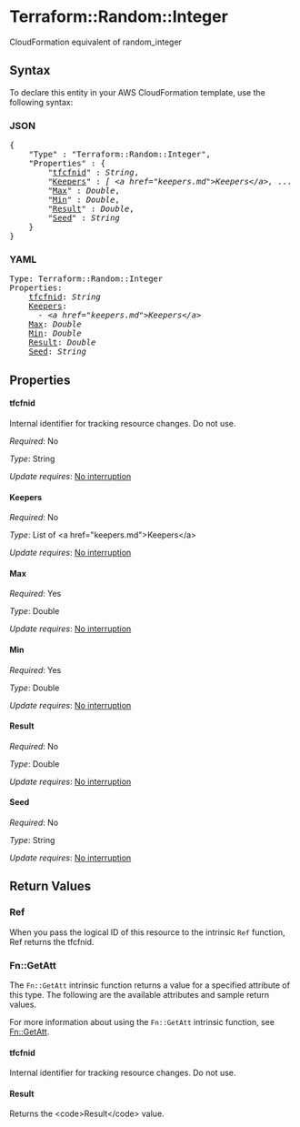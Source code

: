 # Terraform::Random::Integer

CloudFormation equivalent of random_integer

## Syntax

To declare this entity in your AWS CloudFormation template, use the following syntax:

### JSON

<pre>
{
    "Type" : "Terraform::Random::Integer",
    "Properties" : {
        "<a href="#tfcfnid" title="tfcfnid">tfcfnid</a>" : <i>String</i>,
        "<a href="#keepers" title="Keepers">Keepers</a>" : <i>[ &lt;a href=&#34;keepers.md&#34;&gt;Keepers&lt;/a&gt;, ... ]</i>,
        "<a href="#max" title="Max">Max</a>" : <i>Double</i>,
        "<a href="#min" title="Min">Min</a>" : <i>Double</i>,
        "<a href="#result" title="Result">Result</a>" : <i>Double</i>,
        "<a href="#seed" title="Seed">Seed</a>" : <i>String</i>
    }
}
</pre>

### YAML

<pre>
Type: Terraform::Random::Integer
Properties:
    <a href="#tfcfnid" title="tfcfnid">tfcfnid</a>: <i>String</i>
    <a href="#keepers" title="Keepers">Keepers</a>: <i>
      - &lt;a href=&#34;keepers.md&#34;&gt;Keepers&lt;/a&gt;</i>
    <a href="#max" title="Max">Max</a>: <i>Double</i>
    <a href="#min" title="Min">Min</a>: <i>Double</i>
    <a href="#result" title="Result">Result</a>: <i>Double</i>
    <a href="#seed" title="Seed">Seed</a>: <i>String</i>
</pre>

## Properties

#### tfcfnid

Internal identifier for tracking resource changes. Do not use.

_Required_: No

_Type_: String

_Update requires_: [No interruption](https://docs.aws.amazon.com/AWSCloudFormation/latest/UserGuide/using-cfn-updating-stacks-update-behaviors.html#update-no-interrupt)

#### Keepers

_Required_: No

_Type_: List of &lt;a href=&#34;keepers.md&#34;&gt;Keepers&lt;/a&gt;

_Update requires_: [No interruption](https://docs.aws.amazon.com/AWSCloudFormation/latest/UserGuide/using-cfn-updating-stacks-update-behaviors.html#update-no-interrupt)

#### Max

_Required_: Yes

_Type_: Double

_Update requires_: [No interruption](https://docs.aws.amazon.com/AWSCloudFormation/latest/UserGuide/using-cfn-updating-stacks-update-behaviors.html#update-no-interrupt)

#### Min

_Required_: Yes

_Type_: Double

_Update requires_: [No interruption](https://docs.aws.amazon.com/AWSCloudFormation/latest/UserGuide/using-cfn-updating-stacks-update-behaviors.html#update-no-interrupt)

#### Result

_Required_: No

_Type_: Double

_Update requires_: [No interruption](https://docs.aws.amazon.com/AWSCloudFormation/latest/UserGuide/using-cfn-updating-stacks-update-behaviors.html#update-no-interrupt)

#### Seed

_Required_: No

_Type_: String

_Update requires_: [No interruption](https://docs.aws.amazon.com/AWSCloudFormation/latest/UserGuide/using-cfn-updating-stacks-update-behaviors.html#update-no-interrupt)

## Return Values

### Ref

When you pass the logical ID of this resource to the intrinsic `Ref` function, Ref returns the tfcfnid.

### Fn::GetAtt

The `Fn::GetAtt` intrinsic function returns a value for a specified attribute of this type. The following are the available attributes and sample return values.

For more information about using the `Fn::GetAtt` intrinsic function, see [Fn::GetAtt](https://docs.aws.amazon.com/AWSCloudFormation/latest/UserGuide/intrinsic-function-reference-getatt.html).

#### tfcfnid

Internal identifier for tracking resource changes. Do not use.

#### Result

Returns the &lt;code&gt;Result&lt;/code&gt; value.

